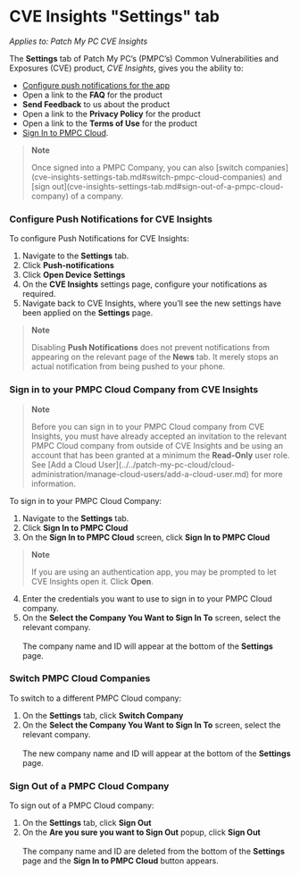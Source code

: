 # CVE Insights "Settings" tab

_Applies to: Patch My PC CVE Insights_

The <strong>Settings</strong> tab of Patch My PC’s (PMPC’s) Common Vulnerabilities and Exposures (CVE) product, _CVE Insights_, gives you the ability to:

* [Configure push notifications for the app](cve-insights-settings-tab.md#configure-push-notifications-for-cve-insights)
* Open a link to the <strong>FAQ</strong> for the product
* <strong>Send Feedback</strong> to us about the product
* Open a link to the <strong>Privacy Policy</strong> for the product
* Open a link to the <strong>Terms of Use</strong> for the product
* [Sign In to PMPC Cloud](cve-insights-settings-tab.md#sign-in-to-your-pmpc-cloud-company-from-cve-insights).

<blockquote class="wp-block-quote">
<p><strong>Note</strong></p>
<p>Once signed into a PMPC Company, you can also [switch companies](cve-insights-settings-tab.md#switch-pmpc-cloud-companies) and [sign out](cve-insights-settings-tab.md#sign-out-of-a-pmpc-cloud-company) of a company.</p>
</blockquote>

### Configure Push Notifications for CVE Insights

To configure Push Notifications for CVE Insights:

1. Navigate to the <strong>Settings</strong> tab.
2. Click <strong>Push-notifications</strong>
3. Click <strong>Open Device Settings</strong>
4. On the <strong>CVE Insights</strong> settings page, configure your notifications as required.
5. Navigate back to CVE Insights, where you’ll see the new settings have been applied on the <strong>Settings</strong> page.

<blockquote class="wp-block-quote">
<p><strong>Note</strong></p>
<p>Disabling <strong>Push Notifications</strong> does not prevent notifications from appearing on the relevant page of the <strong>News</strong> tab. It merely stops an actual notification from being pushed to your phone.</p>
</blockquote>

### Sign in to your PMPC Cloud Company from CVE Insights

<blockquote class="wp-block-quote">
<p><strong>Note</strong></p>
<p>Before you can sign in to your PMPC Cloud company from CVE Insights, you must have already accepted an invitation to the relevant PMPC Cloud company from outside of CVE Insights and be using an account that has been granted at a minimum the <strong>Read-Only</strong> user role. See [Add a Cloud User](../../patch-my-pc-cloud/cloud-administration/manage-cloud-users/add-a-cloud-user.md) for more information.&#x20;</p>
</blockquote>

To sign in to your PMPC Cloud Company:

1. Navigate to the <strong>Settings</strong> tab.
2. Click <strong>Sign In to PMPC Cloud</strong>
3. On the <strong>Sign In to PMPC Cloud</strong> screen, click <strong>Sign In to PMPC Cloud</strong>&#x20;

<blockquote class="wp-block-quote">
<p><strong>Note</strong></p>
<p>If you are using an authentication app, you may be prompted to let CVE Insights open it. Click <strong>Open</strong>.</p>
</blockquote>

4. Enter the credentials you want to use to sign in to your PMPC Cloud company.
5. On the <strong>Select the Company You Want to Sign In To</strong> screen, select the relevant company.\
   \
   The company name and ID will appear at the bottom of the <strong>Settings</strong> page.

### Switch PMPC Cloud Companies

To switch to a different PMPC Cloud company:

1. On the <strong>Settings</strong> tab, click <strong>Switch Company</strong>
2. On the <strong>Select the Company You Want to Sign In To</strong> screen, select the relevant company.\
   \
   The new company name and ID will appear at the bottom of the <strong>Settings</strong> page.

### Sign Out of a PMPC Cloud Company

To sign out of a PMPC Cloud company:

1. On the <strong>Settings</strong> tab, click <strong>Sign Out</strong>
2. On the <strong>Are you sure you want to Sign Out</strong> popup, click <strong>Sign Out</strong>\
   \
   The company name and ID are deleted from the bottom of the <strong>Settings</strong> page and the <strong>Sign In to PMPC Cloud</strong> button appears.
